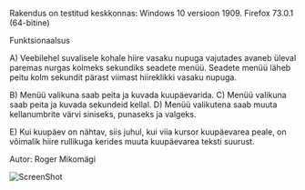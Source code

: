 Rakendus on testitud keskkonnas:
Windows 10 versioon 1909.
Firefox 73.0.1 (64-bitine)

Funktsionaalsus

A) Veebilehel suvalisele kohale hiire vasaku nupuga vajutades avaneb üleval paremas nurgas kolmeks sekundiks seadete menüü. Seadete menüü läheb peitu kolm sekundit pärast viimast hiireklikki vasaku nupuga.

B) Menüü valikuna saab peita ja kuvada kuupäevarida.
C) Menüü valikuna saab peita ja kuvada sekundeid kellal.
D) Menüü valikutena saab muuta kellanumbrite värvi siniseks, punaseks ja valgeks.

E) Kui kuupäev on nähtav, siis juhul, kui viia kursor kuupäevarea peale, on võimalik hiire rullikuga kerides muuta kuupäevarea teksti suurust.


Autor: Roger Mikomägi

![ScreenShot](https://raw.github.com/rogertht/1-kodutoo/master/Screenshot.jpg)
